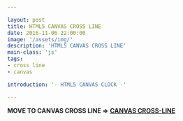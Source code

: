 ```yaml
---

layout: post
title: HTML5 CANVAS CROSS LINE
date: 2016-11-06 22:00:00
image: '/assets/img/'
description: 'HTML5 CANVAS CROSS LINE'
main-class: 'js'
tags: 
- cross line
- canvas

introduction: '- HTML5 CANVAS CLOCK -'

---
```


**MOVE TO CANVAS CROSS LINE =>** **[CANVAS CROSS-LINE](/project/html/canvas/cross-line)**